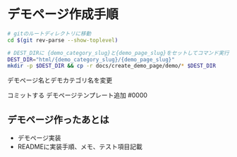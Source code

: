 # デモページ作成手順

```bash
# gitのルートディレクトリに移動
cd $(git rev-parse --show-toplevel)

# DEST_DIRに {demo_category_slug}と{demo_page_slug}をセットしてコマンド実行
DEST_DIR="html/{demo_category_slug}/{demo_page_slug}"
mkdir -p $DEST_DIR && cp -r docs/create_demo_page/demo/* $DEST_DIR
```

デモページ名とデモカテゴリ名を変更
<title>デモページ名 | デモカテゴリ名 | jQuery UI LIST / Jung Issei</title>

<!--#include virtual="/{demo_category}/lib/head_close.shtml" -->
<!--#include virtual="/{demo_category}/lib/body_close.shtml" -->


コミットする
デモページテンプレート追加 #0000

## デモページ作ったあとは
- デモページ実装
- READMEに実装手順、メモ、テスト項目記載
